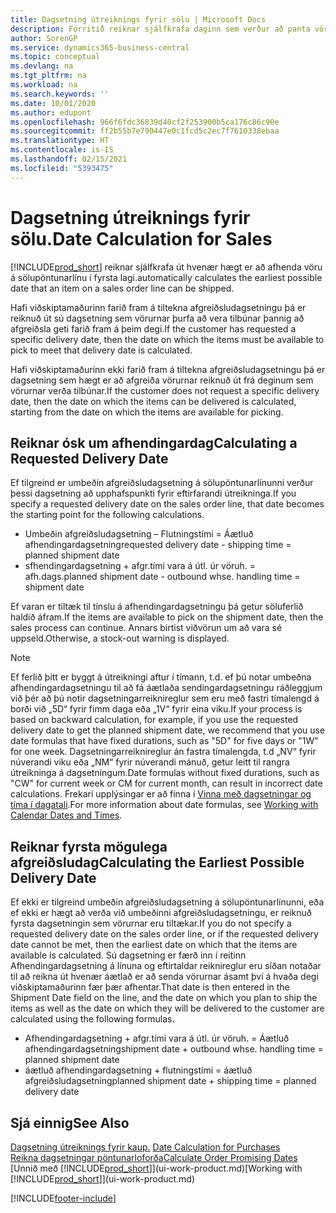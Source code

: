 ```yaml
---
title: Dagsetning útreiknings fyrir sölu | Microsoft Docs
description: Forritið reiknar sjálfkrafa daginn sem verður að panta vöru svo hún sé til í birgðum á tilteknum degi. Þetta er dagsetningin sem vænta má þess að vara sem pöntuð er á tilteknum degi verði tiltæk til tínslu.
author: SorenGP
ms.service: dynamics365-business-central
ms.topic: conceptual
ms.devlang: na
ms.tgt_pltfrm: na
ms.workload: na
ms.search.keywords: ''
ms.date: 10/01/2020
ms.author: edupont
ms.openlocfilehash: 966f6fdc36839d40cf2f253900b5ca176c86c90e
ms.sourcegitcommit: ff2b55b7e790447e0c1fcd5c2ec7f7610338ebaa
ms.translationtype: HT
ms.contentlocale: is-IS
ms.lasthandoff: 02/15/2021
ms.locfileid: "5393475"
---
```

# <a name="date-calculation-for-sales"></a><span data-ttu-id="bcda4-104">Dagsetning útreiknings fyrir sölu.</span><span class="sxs-lookup"><span data-stu-id="bcda4-104">Date Calculation for Sales</span></span>
[!INCLUDE[prod_short](includes/prod_short.md)] <span data-ttu-id="bcda4-105">reiknar sjálfkrafa út hvenær hægt er að afhenda vöru á sölupöntunarlínu í fyrsta lagi.</span><span class="sxs-lookup"><span data-stu-id="bcda4-105">automatically calculates the earliest possible date that an item on a sales order line can be shipped.</span></span>

<span data-ttu-id="bcda4-106">Hafi viðskiptamaðurinn farið fram á tiltekna afgreiðsludagsetningu þá er reiknuð út sú dagsetning sem vörurnar þurfa að vera tilbúnar þannig að afgreiðsla geti farið fram á þeim degi.</span><span class="sxs-lookup"><span data-stu-id="bcda4-106">If the customer has requested a specific delivery date, then the date on which the items must be available to pick to meet that delivery date is calculated.</span></span>

<span data-ttu-id="bcda4-107">Hafi viðskiptamaðurinn ekki farið fram á tiltekna afgreiðsludagsetningu þá er dagsetning sem hægt er að afgreiða vörurnar reiknuð út frá deginum sem vörurnar verða tilbúnar.</span><span class="sxs-lookup"><span data-stu-id="bcda4-107">If the customer does not request a specific delivery date, then the date on which the items can be delivered is calculated, starting from the date on which the items are available for picking.</span></span>

## <a name="calculating-a-requested-delivery-date"></a><span data-ttu-id="bcda4-108">Reiknar ósk um afhendingardag</span><span class="sxs-lookup"><span data-stu-id="bcda4-108">Calculating a Requested Delivery Date</span></span>
<span data-ttu-id="bcda4-109">Ef tilgreind er umbeðin afgreiðsludagsetning á sölupöntunarlínunni verður þessi dagsetning að upphafspunkti fyrir eftirfarandi útreikninga.</span><span class="sxs-lookup"><span data-stu-id="bcda4-109">If you specify a requested delivery date on the sales order line, that date becomes the starting point for the following calculations.</span></span>

- <span data-ttu-id="bcda4-110">Umbeðin afgreiðsludagsetning – Flutningstími = Áætluð afhendingardagsetning</span><span class="sxs-lookup"><span data-stu-id="bcda4-110">requested delivery date - shipping time = planned shipment date</span></span>
- <span data-ttu-id="bcda4-111">sfhendingardagsetning + afgr.tími vara á útl. úr vöruh. = afh.dags.</span><span class="sxs-lookup"><span data-stu-id="bcda4-111">planned shipment date - outbound whse. handling time = shipment date</span></span>

<span data-ttu-id="bcda4-112">Ef varan er tiltæk til tínslu á afhendingardagsetningu þá getur söluferlið haldið áfram.</span><span class="sxs-lookup"><span data-stu-id="bcda4-112">If the items are available to pick on the shipment date, then the sales process can continue.</span></span> <span data-ttu-id="bcda4-113">Annars birtist viðvörun um að vara sé uppseld.</span><span class="sxs-lookup"><span data-stu-id="bcda4-113">Otherwise, a stock-out warning is displayed.</span></span>

> [!Note]
> <span data-ttu-id="bcda4-114">Ef ferlið þitt er byggt á útreikningi aftur í tímann, t.d. ef þú notar umbeðna afhendingardagsetningu til að fá áætlaða sendingardagsetningu ráðleggjum við þér að þú notir dagsetningarreiknireglur sem eru með fastri tímalengd á borði við „5D“ fyrir fimm daga eða „1V“ fyrir eina viku.</span><span class="sxs-lookup"><span data-stu-id="bcda4-114">If your process is based on backward calculation, for example, if you use the requested delivery date to get the planned shipment date, we recommend that you use date formulas that have fixed durations, such as "5D" for five days or "1W" for one week.</span></span> <span data-ttu-id="bcda4-115">Dagsetningarreiknireglur án fastra tímalengda, t.d „NV“ fyrir núverandi viku eða „NM“ fyrir núverandi mánuð, getur leitt til rangra útreikninga á dagsetningum.</span><span class="sxs-lookup"><span data-stu-id="bcda4-115">Date formulas without fixed durations, such as "CW" for current week or CM for current month, can result in incorrect date calculations.</span></span> <span data-ttu-id="bcda4-116">Frekari upplýsingar er að finna í [Vinna með dagsetningar og tíma í dagatali](ui-enter-date-ranges.md).</span><span class="sxs-lookup"><span data-stu-id="bcda4-116">For more information about date formulas, see [Working with Calendar Dates and Times](ui-enter-date-ranges.md).</span></span>

## <a name="calculating-the-earliest-possible-delivery-date"></a><span data-ttu-id="bcda4-117">Reiknar fyrsta mögulega afgreiðsludag</span><span class="sxs-lookup"><span data-stu-id="bcda4-117">Calculating the Earliest Possible Delivery Date</span></span>
<span data-ttu-id="bcda4-118">Ef ekki er tilgreind umbeðin afgreiðsludagsetning á sölupöntunarlínunni, eða ef ekki er hægt að verða við umbeðinni afgreiðsludagsetningu, er reiknuð fyrsta dagsetningin sem vörurnar eru tiltækar.</span><span class="sxs-lookup"><span data-stu-id="bcda4-118">If you do not specify a requested delivery date on the sales order line, or if the requested delivery date cannot be met, then the earliest date on which that the items are available is calculated.</span></span> <span data-ttu-id="bcda4-119">Sú dagsetning er færð inn í reitinn Afhendingardagsetning á línuna og eftirtaldar reiknireglur eru síðan notaðar til að reikna út hvenær áætlað er að senda vörurnar ásamt því á hvaða degi viðskiptamaðurinn fær þær afhentar.</span><span class="sxs-lookup"><span data-stu-id="bcda4-119">That date is then entered in the Shipment Date field on the line, and the date on which you plan to ship the items as well as the date on which they will be delivered to the customer are calculated using the following formulas.</span></span>

- <span data-ttu-id="bcda4-120">Afhendingardagsetning + afgr.tími vara á útl. úr vöruh. = Áætluð afhendingardagsetning</span><span class="sxs-lookup"><span data-stu-id="bcda4-120">shipment date + outbound whse. handling time = planned shipment date</span></span>
- <span data-ttu-id="bcda4-121">áætluð afhendingardagsetning + flutningstími = áætluð afgreiðsludagsetning</span><span class="sxs-lookup"><span data-stu-id="bcda4-121">planned shipment date + shipping time = planned delivery date</span></span>


## <a name="see-also"></a><span data-ttu-id="bcda4-122">Sjá einnig</span><span class="sxs-lookup"><span data-stu-id="bcda4-122">See Also</span></span>  
 <span data-ttu-id="bcda4-123">[Dagsetning útreiknings fyrir kaup.](purchasing-date-calculation-for-purchases.md) </span><span class="sxs-lookup"><span data-stu-id="bcda4-123">[Date Calculation for Purchases](purchasing-date-calculation-for-purchases.md) </span></span>  
 [<span data-ttu-id="bcda4-124">Reikna dagsetningar pöntunarloforða</span><span class="sxs-lookup"><span data-stu-id="bcda4-124">Calculate Order Promising Dates</span></span>](sales-how-to-calculate-order-promising-dates.md)  
 <span data-ttu-id="bcda4-125">[Unnið með [!INCLUDE[prod_short](includes/prod_short.md)]](ui-work-product.md)</span><span class="sxs-lookup"><span data-stu-id="bcda4-125">[Working with [!INCLUDE[prod_short](includes/prod_short.md)]](ui-work-product.md)</span></span>


[!INCLUDE[footer-include](includes/footer-banner.md)]